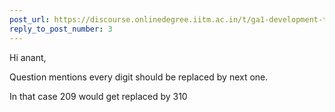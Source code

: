 ```yaml
---
post_url: https://discourse.onlinedegree.iitm.ac.in/t/ga1-development-tools-discussion-thread-tds-jan-2025/161083/4
reply_to_post_number: 3
---
```

Hi anant,

Question mentions every digit should be replaced by next one.

In that case 209 would get replaced by 310